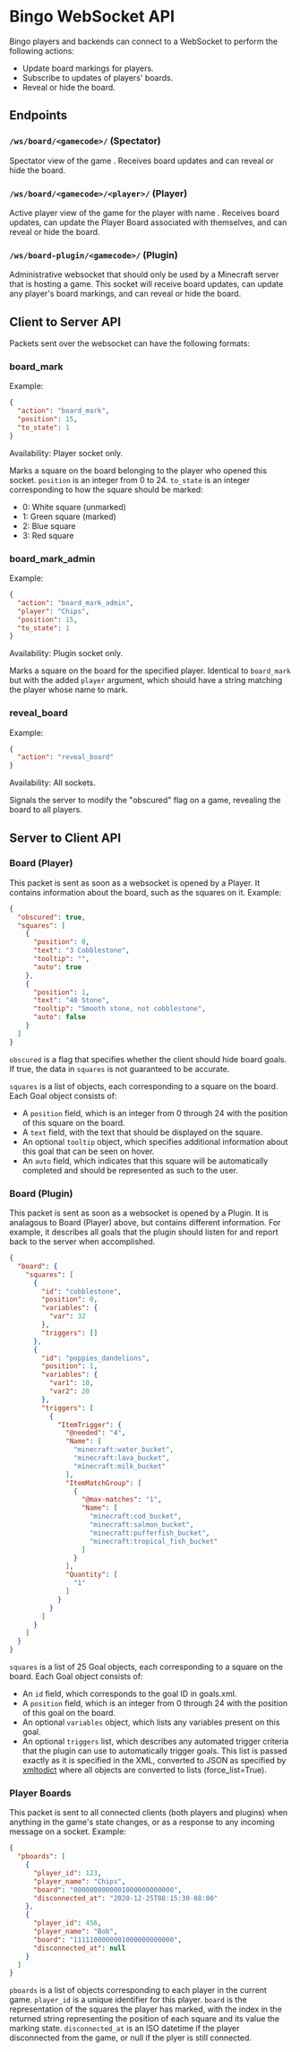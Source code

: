 # Bingo WebSocket API

Bingo players and backends can connect to a WebSocket to perform the following
actions:
- Update board markings for players.
- Subscribe to updates of players' boards.
- Reveal or hide the board.

## Endpoints

### `/ws/board/<gamecode>/` (Spectator)
Spectator view of the game <gamecode>. Receives board updates and can reveal or
hide the board.

### `/ws/board/<gamecode>/<player>/` (Player)
Active player view of the game <gamecode> for the player with name <player>.
Receives board updates, can update the Player Board associated with themselves,
and can reveal or hide the board.

### `/ws/board-plugin/<gamecode>/` (Plugin)
Administrative websocket that should only be used by a Minecraft server that is
hosting a game. This socket will receive board updates, can update any player's
board markings, and can reveal or hide the board.

## Client to Server API

Packets sent over the websocket can have the following formats:

### board_mark
Example:
```json
{
  "action": "board_mark",
  "position": 15,
  "to_state": 1
}
```

Availability: Player socket only.  

Marks a square on the board belonging to the player who opened this socket.
`position` is an integer from 0 to 24. `to_state` is an integer corresponding
to how the square should be marked:
- 0: White square (unmarked)
- 1: Green square (marked)
- 2: Blue square
- 3: Red square

### board_mark_admin
Example:
```json
{
  "action": "board_mark_admin",
  "player": "Chips",
  "position": 15,
  "to_state": 1
}
```

Availability: Plugin socket only.  

Marks a square on the board for the specified player. Identical to `board_mark`
but with the added `player` argument, which should have a string matching
the player whose name to mark.

### reveal_board
Example:
```json
{
  "action": "reveal_board"
}
```

Availability: All sockets.  

Signals the server to modify the "obscured" flag on a game, revealing the
board to all players.


## Server to Client API

### Board (Player)

This packet is sent as soon as a websocket is opened by a Player. It contains
information about the board, such as the squares on it. Example:

```json
{
  "obscured": true,
  "squares": [
    {
      "position": 0,
      "text": "3 Cobblestone",
      "tooltip": "",
      "auto": true
    },
    {
      "position": 1,
      "text": "40 Stone",
      "tooltip": "Smooth stone, not cobblestone",
      "auto": false
    }
  ]
}
```

`obscured` is a flag that specifies whether the client should hide board
goals. If true, the data in `squares` is not guaranteed to be accurate.

`squares` is a list of objects, each corresponding to a square on the 
board. Each Goal object consists of:
- A `position` field, which is an integer from 0 through 24 with the 
  position of this square on the board.
- A `text` field, with the text that should be displayed on the square.
- An optional `tooltip` object, which specifies additional information about 
  this goal that can be seen on hover.
- An `auto` field, which indicates that this square will be automatically 
  completed and should be represented as such to the user.

### Board (Plugin)

This packet is sent as soon as a websocket is opened by a Plugin. It is
analagous to Board (Player) above, but contains different information. For
example, it describes all goals that the plugin should listen for and report
back to the server when accomplished.

```json
{
  "board": {
    "squares": [
      {
        "id": "cobblestone",
        "position": 0,
        "variables": {
          "var": 32
        },
        "triggers": []
      },
      {
        "id": "poppies_dandelions",
        "position": 1,
        "variables": {
          "var1": 10,
          "var2": 20
        },
        "triggers": [
          {
            "ItemTrigger": {
              "@needed": "4",
              "Name": [
                "minecraft:water_bucket",
                "minecraft:lava_bucket",
                "minecraft:milk_bucket"
              ],
              "ItemMatchGroup": [
                {
                  "@max-matches": "1",
                  "Name": [
                    "minecraft:cod_bucket",
                    "minecraft:salmon_bucket",
                    "minecraft:pufferfish_bucket",
                    "minecraft:tropical_fish_bucket"
                  ]
                }
              ],
              "Quantity": [
                "1"
              ]
            }
          }
        ]
      }
    ]
  }
}
```

`squares` is a list of 25 Goal objects, each corresponding to a square on the 
board. Each Goal object consists of:
- An `id` field, which corresponds to the goal ID in goals.xml.
- A `position` field, which is an integer from 0 through 24 with the 
  position of this goal on the board.
- An optional `variables` object, which lists any variables present on this 
  goal.
- An optional `triggers` list, which describes any automated trigger criteria
  that the plugin can use to automatically trigger goals. This list is 
  passed exactly as it is specified in the XML, converted to JSON as 
  specified by [xmltodict](https://pypi.org/project/xmltodict/) where all 
  objects are converted to lists (force_list=True).

### Player Boards

This packet is sent to all connected clients (both players and plugins) when
anything in the game's state changes, or as a response to any incoming message
on a socket. Example:

```json
{
  "pboards": [
    {
      "player_id": 123,
      "player_name": "Chips",
      "board": "0000000000001000000000000",
      "disconnected_at": "2020-12-25T08:15:30-08:00"
    },
    {
      "player_id": 456,
      "player_name": "Bob",
      "board": "1111100000001000000000000",
      "disconnected_at": null
    }
  ]
}
```

`pboards` is a list of objects corresponding to each player in the current
game. `player_id` is a unique identifier for this player. `board` is the
representation of the squares the player has marked, with the index in the
returned string representing the position of each square and its value the
marking state. `disconnected_at` is an ISO datetime if the player disconnected
from the game, or null if the plyer is still connected.

